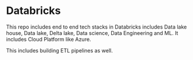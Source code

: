 # Databricks
This repo includes end to end tech stacks in Databricks includes Data lake house, Data lake, Delta lake, Data science, Data Engineering and ML. It includes Cloud Platform like Azure.


This includes building ETL pipelines as well.